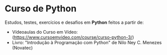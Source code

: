 # Curso de Python

Estudos, testes, exercícios e desafios em **Python** feitos a partir de:

* Vídeoaulas do Curso em Vídeo: (https://www.cursoemvideo.com/course/curso-python-3/) 
* Livro: "Introdução à Programação com Python" de Nilo Ney C. Menezes (Novatec)
